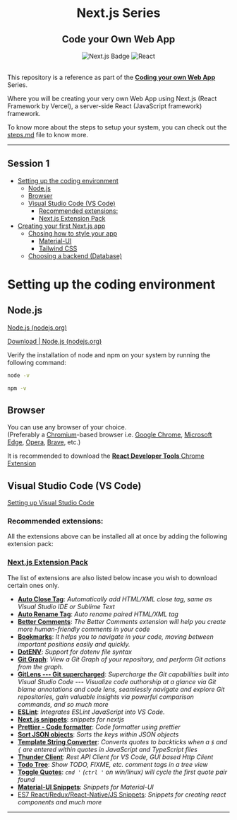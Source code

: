 <div align="center">
  <h1>Next.js Series</h1>
  <h2>Code your Own Web App</h2>
  <img alt="Next.js Badge" title="React Framework by Vercel" src="https://img.shields.io/badge/Next.js-informational?style=flat-sqaure&logo=next.js&logoColor=white&color=000000">
  <img alt="React" title="JavaScript Framework" src="https://img.shields.io/badge/React-informational?style=flat-sqaure&logo=react&logoColor=black&color=61DAFB">
</div>
<br>

This repository is a reference as part of the **[Coding your own Web App](https://youtube.com/playlist?list=PLYlB334TcbXGVBqG-7m_udB-QTWQXYCf8)** Series.

Where you will be creating your very own Web App using Next.js (React Framework by Vercel), a server-side React (JavaScript framework) framework.

To know more about the steps to setup your system, you can check out the [steps.md](steps.md) file to know more.

---

## Session 1

- [Setting up the coding environment](#setting-up-the-coding-environment)
  - [Node.js](#nodejs)
  - [Browser](#browser)
  - [Visual Studio Code (VS Code)](#visual-studio-code-vs-code)
    - [Recommended extensions:](#recommended-extensions)
    - [Next.js Extension Pack](#nextjs-extension-pack)
- [Creating your first Next.js app](#creating-your-first-nextjs-app)
  - [Chosing how to style your app](#chosing-how-to-style-your-app)
    - [Material-UI](#material-ui)
    - [Tailwind CSS](#tailwind-css)
  - [Choosing a backend (Database)](#choosing-a-backend-database)

# Setting up the coding environment

## Node.js

[Node.js (nodejs.org)](https://nodejs.org/en/)

[Download | Node.js (nodejs.org)](https://nodejs.org/en/download/)

Verify the installation of node and npm on your system by running the following command:

```bash
node -v
```

```bash
npm -v
```

## Browser

You can use any browser of your choice.<br>
(Preferably a [Chromium](https://www.chromium.org/Home/)-based browser i.e. [Google Chrome](https://www.google.com/chrome/), [Microsoft Edge](https://www.microsoft.com/en-us/edge), [Opera](https://www.opera.com/), [Brave](https://brave.com/), etc.)

It is recommended to download the [**React Developer Tools** Chrome Extension](https://chrome.google.com/webstore/detail/react-developer-tools/fmkadmapgofadopljbjfkapdkoienihi?hl=en)
<!-- [React Developer Tools - Chrome Web Store (google.com)](https://chrome.google.com/webstore/detail/react-developer-tools/fmkadmapgofadopljbjfkapdkoienihi?hl=en) -->

## Visual Studio Code (VS Code)

[Setting up Visual Studio Code](https://code.visualstudio.com/docs/setup/setup-overview)


### Recommended extensions:
All the extensions above can be installed all at once by adding the following extension pack: 
### [Next.js Extension Pack](https://marketplace.visualstudio.com/items?itemName=gaurav-gosain.GDSC-nextjs)

The list of extensions are also listed below incase you wish to download certain ones only.

-   [**Auto Close Tag**](https://marketplace.visualstudio.com/items?itemName=formulahendry.auto-close-tag "https://marketplace.visualstudio.com/items?itemName=formulahendry.auto-close-tag"): *Automatically add HTML/XML close tag, same as Visual Studio IDE or Sublime Text*
-   [**Auto Rename Tag**](https://marketplace.visualstudio.com/items?itemName=formulahendry.auto-rename-tag "https://marketplace.visualstudio.com/items?itemName=formulahendry.auto-rename-tag"): *Auto rename paired HTML/XML tag*
-   [**Better Comments**](https://marketplace.visualstudio.com/items?itemName=aaron-bond.better-comments "https://marketplace.visualstudio.com/items?itemName=aaron-bond.better-comments"): *The Better Comments extension will help you create more human-friendly comments in your code*
-   [**Bookmarks**](https://marketplace.visualstudio.com/items?itemName=alefragnani.Bookmarks "https://marketplace.visualstudio.com/items?itemName=alefragnani.Bookmarks"): *It helps you to navigate in your code, moving between important positions easily and quickly.*
-   [**DotENV**](https://marketplace.visualstudio.com/items?itemName=mikestead.dotenv "https://marketplace.visualstudio.com/items?itemName=mikestead.dotenv"): *Support for dotenv file syntax*
-   [**Git Graph**](https://marketplace.visualstudio.com/items?itemName=mhutchie.git-graph "https://marketplace.visualstudio.com/items?itemName=mhutchie.git-graph"): *View a Git Graph of your repository, and perform Git actions from the graph.*
-   [**GitLens --- Git supercharged**](https://marketplace.visualstudio.com/items?itemName=eamodio.gitlens "https://marketplace.visualstudio.com/items?itemName=eamodio.gitlens"): *Supercharge the Git capabilities built into Visual Studio Code --- Visualize code authorship at a glance via Git blame annotations and code lens, seamlessly navigate and explore Git repositories, gain valuable insights via powerful comparison commands, and so much more*
-   [**ESLint**](https://marketplace.visualstudio.com/items?itemName=dbaeumer.vscode-eslint "https://marketplace.visualstudio.com/items?itemName=dbaeumer.vscode-eslint"): *Integrates ESLint JavaScript into VS Code.*
-   [**Next.js snippets**](https://marketplace.visualstudio.com/items?itemName=pulkitgangwar.nextjs-snippets "https://marketplace.visualstudio.com/items?itemName=pulkitgangwar.nextjs-snippets"): *snippets for nextjs*
-   [**Prettier - Code formatter**](https://marketplace.visualstudio.com/items?itemName=esbenp.prettier-vscode "https://marketplace.visualstudio.com/items?itemName=esbenp.prettier-vscode"): *Code formatter using prettier*
-   [**Sort JSON objects**](https://marketplace.visualstudio.com/items?itemName=richie5um2.vscode-sort-json "https://marketplace.visualstudio.com/items?itemName=richie5um2.vscode-sort-json"): *Sorts the keys within JSON objects*
-   [**Template String Converter**](https://marketplace.visualstudio.com/items?itemName=meganrogge.template-string-converter "https://marketplace.visualstudio.com/items?itemName=meganrogge.template-string-converter"): *Converts quotes to backticks when a `$` and `{` are entered within quotes in JavaScript and TypeScript files*
-   [**Thunder Client**](https://marketplace.visualstudio.com/items?itemName=rangav.vscode-thunder-client "https://marketplace.visualstudio.com/items?itemName=rangav.vscode-thunder-client"): *Rest API Client for VS Code, GUI based Http Client*
-   [**Todo Tree**](https://marketplace.visualstudio.com/items?itemName=Gruntfuggly.todo-tree "https://marketplace.visualstudio.com/items?itemName=Gruntfuggly.todo-tree"): *Show TODO, FIXME, etc. comment tags in a tree view*
-   [**Toggle Quotes**](https://marketplace.visualstudio.com/items?itemName=BriteSnow.vscode-toggle-quotes "https://marketplace.visualstudio.com/items?itemName=BriteSnow.vscode-toggle-quotes"): *`cmd '` (`ctrl '` on win/linux) will cycle the first quote pair found*
-   [**Material-UI Snippets**](https://marketplace.visualstudio.com/items?itemName=vscodeshift.material-ui-snippets): *Snippets for Material-UI*
-   [ES7 React/Redux/React-Native/JS Snippets](https://marketplace.visualstudio.com/items?itemName=dsznajder.es7-react-js-snippets "https://marketplace.visualstudio.com/items?itemName=dsznajder.es7-react-js-snippets"): *Snippets for creating react components and much more*

---

